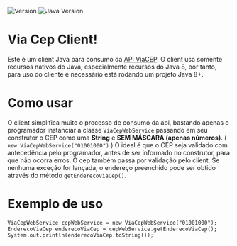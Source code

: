 ![Version](https://img.shields.io/badge/Version-1.0-blue.svg) ![Java Version](https://img.shields.io/badge/Java-%3E=1.8-red.svg)
# Via Cep Client!

Este é um client Java para consumo da [API ViaCEP](https://viacep.com.br/).
O client usa somente recursos nativos do Java, especialmente recursos do Java 8, por tanto, para uso do cliente é necessário está rodando um projeto Java 8+.

# Como usar
O client simplifica muito o processo de consumo da api, bastando apenas o programador instanciar a classe `ViaCepWebService` passando em seu construtor o CEP como uma **String** e **SEM MÁSCARA (apenas números)**. ( `new ViaCepWebService("01001000")` )
O ideal é que o CEP seja validado com antecedência pelo programador, antes de ser informado no construtor, para que não ocorra erros.
O cep também passa por validação pelo client.
Se nenhuma exceção for lançada, o endereço preenchido pode ser obtido através do método `getEnderecoViaCep()`.

# Exemplo de uso

    ViaCepWebService cepWebService = new ViaCepWebService("01001000");
    EnderecoViaCep enderecoViaCep = cepWebService.getEnderecoViaCep();
    System.out.println(enderecoViaCep.toString());
